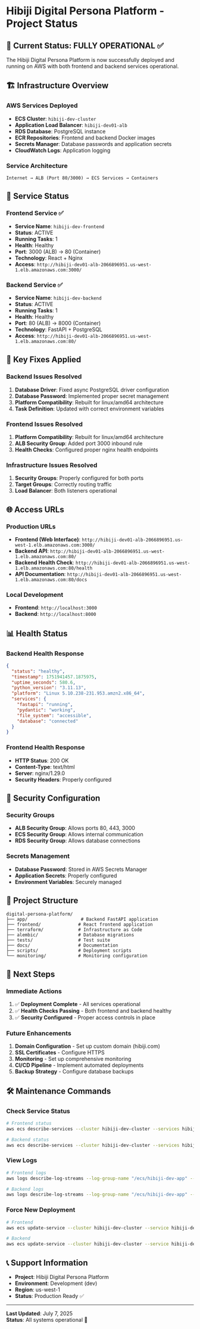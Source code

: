 # Hibiji Digital Persona Platform - Project Status

## 🎯 Current Status: **FULLY OPERATIONAL** ✅

The Hibiji Digital Persona Platform is now successfully deployed and running on AWS with both frontend and backend services operational.

## 🏗️ Infrastructure Overview

### **AWS Services Deployed**

- **ECS Cluster**: `hibiji-dev-cluster`
- **Application Load Balancer**: `hibiji-dev01-alb`
- **RDS Database**: PostgreSQL instance
- **ECR Repositories**: Frontend and backend Docker images
- **Secrets Manager**: Database passwords and application secrets
- **CloudWatch Logs**: Application logging

### **Service Architecture**

```
Internet → ALB (Port 80/3000) → ECS Services → Containers
```

## 🚀 Service Status

### **Frontend Service** ✅

- **Service Name**: `hibiji-dev-frontend`
- **Status**: ACTIVE
- **Running Tasks**: 1
- **Health**: Healthy
- **Port**: 3000 (ALB) → 80 (Container)
- **Technology**: React + Nginx
- **Access**: `http://hibiji-dev01-alb-2066896951.us-west-1.elb.amazonaws.com:3000/`

### **Backend Service** ✅

- **Service Name**: `hibiji-dev-backend`
- **Status**: ACTIVE
- **Running Tasks**: 1
- **Health**: Healthy
- **Port**: 80 (ALB) → 8000 (Container)
- **Technology**: FastAPI + PostgreSQL
- **Access**: `http://hibiji-dev01-alb-2066896951.us-west-1.elb.amazonaws.com:80/`

## 🔧 Key Fixes Applied

### **Backend Issues Resolved**

1. **Database Driver**: Fixed async PostgreSQL driver configuration
2. **Database Password**: Implemented proper secret management
3. **Platform Compatibility**: Rebuilt for linux/amd64 architecture
4. **Task Definition**: Updated with correct environment variables

### **Frontend Issues Resolved**

1. **Platform Compatibility**: Rebuilt for linux/amd64 architecture
2. **ALB Security Group**: Added port 3000 inbound rule
3. **Health Checks**: Configured proper nginx health endpoints

### **Infrastructure Issues Resolved**

1. **Security Groups**: Properly configured for both ports
2. **Target Groups**: Correctly routing traffic
3. **Load Balancer**: Both listeners operational

## 🌐 Access URLs

### **Production URLs**

- **Frontend (Web Interface)**: `http://hibiji-dev01-alb-2066896951.us-west-1.elb.amazonaws.com:3000/`
- **Backend API**: `http://hibiji-dev01-alb-2066896951.us-west-1.elb.amazonaws.com:80/`
- **Backend Health Check**: `http://hibiji-dev01-alb-2066896951.us-west-1.elb.amazonaws.com:80/health`
- **API Documentation**: `http://hibiji-dev01-alb-2066896951.us-west-1.elb.amazonaws.com:80/docs`

### **Local Development**

- **Frontend**: `http://localhost:3000`
- **Backend**: `http://localhost:8000`

## 📊 Health Status

### **Backend Health Response**

```json
{
  "status": "healthy",
  "timestamp": 1751941457.1875975,
  "uptime_seconds": 580.6,
  "python_version": "3.11.13",
  "platform": "Linux 5.10.238-231.953.amzn2.x86_64",
  "services": {
    "fastapi": "running",
    "pydantic": "working",
    "file_system": "accessible",
    "database": "connected"
  }
}
```

### **Frontend Health Response**

- **HTTP Status**: 200 OK
- **Content-Type**: text/html
- **Server**: nginx/1.29.0
- **Security Headers**: Properly configured

## 🔐 Security Configuration

### **Security Groups**

- **ALB Security Group**: Allows ports 80, 443, 3000
- **ECS Security Group**: Allows internal communication
- **RDS Security Group**: Allows database connections

### **Secrets Management**

- **Database Password**: Stored in AWS Secrets Manager
- **Application Secrets**: Properly configured
- **Environment Variables**: Securely managed

## 📁 Project Structure

```
digital-persona-platform/
├── app/                    # Backend FastAPI application
├── frontend/              # React frontend application
├── terraform/             # Infrastructure as Code
├── alembic/               # Database migrations
├── tests/                 # Test suite
├── docs/                  # Documentation
├── scripts/               # Deployment scripts
└── monitoring/            # Monitoring configuration
```

## 🚀 Next Steps

### **Immediate Actions**

1. ✅ **Deployment Complete** - All services operational
2. ✅ **Health Checks Passing** - Both frontend and backend healthy
3. ✅ **Security Configured** - Proper access controls in place

### **Future Enhancements**

1. **Domain Configuration** - Set up custom domain (hibiji.com)
2. **SSL Certificates** - Configure HTTPS
3. **Monitoring** - Set up comprehensive monitoring
4. **CI/CD Pipeline** - Implement automated deployments
5. **Backup Strategy** - Configure database backups

## 🛠️ Maintenance Commands

### **Check Service Status**

```bash
# Frontend status
aws ecs describe-services --cluster hibiji-dev-cluster --services hibiji-dev-frontend --region us-west-1

# Backend status
aws ecs describe-services --cluster hibiji-dev-cluster --services hibiji-dev-backend --region us-west-1
```

### **View Logs**

```bash
# Frontend logs
aws logs describe-log-streams --log-group-name "/ecs/hibiji-dev-app" --region us-west-1

# Backend logs
aws logs describe-log-streams --log-group-name "/ecs/hibiji-dev-app" --region us-west-1
```

### **Force New Deployment**

```bash
# Frontend
aws ecs update-service --cluster hibiji-dev-cluster --service hibiji-dev-frontend --force-new-deployment --region us-west-1

# Backend
aws ecs update-service --cluster hibiji-dev-cluster --service hibiji-dev-backend --force-new-deployment --region us-west-1
```

## 📞 Support Information

- **Project**: Hibiji Digital Persona Platform
- **Environment**: Development (dev)
- **Region**: us-west-1
- **Status**: Production Ready ✅

---

**Last Updated**: July 7, 2025  
**Status**: All systems operational 🎉
